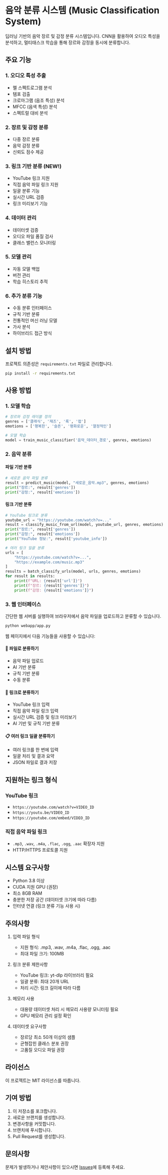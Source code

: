 # 음악 분류 시스템 (Music Classification System)

딥러닝 기반의 음악 장르 및 감정 분류 시스템입니다. CNN을 활용하여 오디오 특성을 분석하고, 멀티태스크 학습을 통해 장르와 감정을 동시에 분류합니다.

## 주요 기능

### 1. 오디오 특성 추출
- 멜 스펙트로그램 분석
- 템포 검출
- 크로마그램 (음조 특성) 분석
- MFCC (음색 특성) 분석
- 스펙트럴 대비 분석

### 2. 장르 및 감정 분류
- 다중 장르 분류
- 음악 감정 분류
- 신뢰도 점수 제공

### 3. 링크 기반 분류 (NEW!)
- YouTube 링크 지원
- 직접 음악 파일 링크 지원
- 일괄 분류 기능
- 실시간 URL 검증
- 링크 미리보기 기능

### 4. 데이터 관리
- 데이터셋 검증
- 오디오 파일 품질 검사
- 클래스 밸런스 모니터링

### 5. 모델 관리
- 자동 모델 백업
- 버전 관리
- 학습 히스토리 추적

### 6. 추가 분류 기능
- 수동 분류 인터페이스
- 규칙 기반 분류
- 전통적인 머신 러닝 모델
- 가사 분석
- 하이브리드 접근 방식

## 설치 방법

프로젝트 의존성은 `requirements.txt` 파일로 관리합니다.

```bash
pip install -r requirements.txt
```

## 사용 방법

### 1. 모델 학습
```python
# 장르와 감정 레이블 정의
genres = ['클래식', '재즈', '록', '팝']
emotions = ['행복한', '슬픈', '평화로운', '열정적인']

# 모델 학습
model = train_music_classifier('음악_데이터_경로', genres, emotions)
```

### 2. 음악 분류

#### 파일 기반 분류
```python
# 새로운 음악 파일 분류
result = predict_music(model, "새로운_음악.mp3", genres, emotions)
print("장르:", result['genres'])
print("감정:", result['emotions'])
```

#### 링크 기반 분류
```python
# YouTube 링크로 분류
youtube_url = "https://youtube.com/watch?v=..."
result = classify_music_from_url(model, youtube_url, genres, emotions)
print("장르:", result['genres'])
print("감정:", result['emotions'])
print("YouTube 정보:", result['youtube_info'])

# 여러 링크 일괄 분류
urls = [
    "https://youtube.com/watch?v=...",
    "https://example.com/music.mp3"
]
results = batch_classify_urls(model, urls, genres, emotions)
for result in results:
    print(f"URL: {result['url']}")
    print(f"장르: {result['genres']}")
    print(f"감정: {result['emotions']}")
```

### 3. 웹 인터페이스

간단한 웹 서버를 실행하여 브라우저에서 음악 파일을 업로드하고 분류할 수 있습니다.

```bash
python webapp/app.py
```

웹 페이지에서 다음 기능들을 사용할 수 있습니다:

#### 📁 파일로 분류하기
- 음악 파일 업로드
- AI 기반 분류
- 규칙 기반 분류
- 수동 분류

#### 🔗 링크로 분류하기
- YouTube 링크 입력
- 직접 음악 파일 링크 입력
- 실시간 URL 검증 및 링크 미리보기
- AI 기반 및 규칙 기반 분류

#### 📋 여러 링크 일괄 분류하기
- 여러 링크를 한 번에 입력
- 일괄 처리 및 결과 요약
- JSON 파일로 결과 저장

## 지원하는 링크 형식

### YouTube 링크
- `https://youtube.com/watch?v=VIDEO_ID`
- `https://youtu.be/VIDEO_ID`
- `https://youtube.com/embed/VIDEO_ID`

### 직접 음악 파일 링크
- `.mp3`, `.wav`, `.m4a`, `.flac`, `.ogg`, `.aac` 확장자 지원
- HTTP/HTTPS 프로토콜 지원

## 시스템 요구사항

- Python 3.8 이상
- CUDA 지원 GPU (권장)
- 최소 8GB RAM
- 충분한 저장 공간 (데이터셋 크기에 따라 다름)
- 인터넷 연결 (링크 분류 기능 사용 시)

## 주의사항

1. 입력 파일 형식
   - 지원 형식: .mp3, .wav, .m4a, .flac, .ogg, .aac
   - 최대 파일 크기: 100MB

2. 링크 분류 제한사항
   - YouTube 링크: yt-dlp 라이브러리 필요
   - 일괄 분류: 최대 20개 URL
   - 처리 시간: 링크 길이에 따라 다름

3. 메모리 사용
   - 대용량 데이터셋 처리 시 메모리 사용량 모니터링 필요
   - GPU 메모리 관리 설정 확인

4. 데이터셋 요구사항
   - 장르당 최소 50개 이상의 샘플
   - 균형잡힌 클래스 분포 권장
   - 고품질 오디오 파일 권장

## 라이선스

이 프로젝트는 MIT 라이선스를 따릅니다.

## 기여 방법

1. 이 저장소를 포크합니다.
2. 새로운 브랜치를 생성합니다.
3. 변경사항을 커밋합니다.
4. 브랜치에 푸시합니다.
5. Pull Request를 생성합니다.

## 문의사항

문제가 발생하거나 제안사항이 있으시면 [Issues](https://github.com/imsang27/Music-Classification/issues)에 등록해 주세요.
